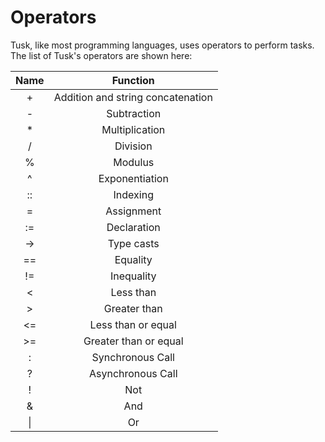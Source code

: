 # Operators

Tusk, like most programming languages, uses operators to perform tasks. The list of Tusk's operators are shown here:

| Name | Function |
|:----:|:---------:|
|+|Addition and string concatenation|
|-|Subtraction|
|*|Multiplication|
|/|Division|
|%|Modulus|
|^|Exponentiation|
|::|Indexing|
|=|Assignment|
|:=|Declaration|
|->|Type casts|
|==|Equality|
|!=|Inequality|
|<|Less than|
|>|Greater than|
|<=|Less than or equal|
|>=|Greater than or equal|
|:|Synchronous Call|
|?|Asynchronous Call|
|!|Not|
|&|And|
|\||Or

